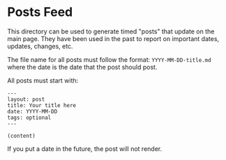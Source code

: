 # Posts Feed

This directory can be used to generate timed "posts"
that update on the main page. They have been used in the past
to report on important dates, updates, changes, etc.

The file name for all posts must follow the format: `YYYY-MM-DD-title.md`
where the date is the date that the post should post.

All posts must start with:

```
---
layout: post
title: Your title here
date: YYYY-MM-DD
tags: optional
---

(content)

```

If you put a date in the future, the post will not render.

